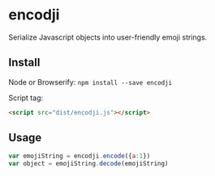 # encodji
Serialize Javascript objects into user-friendly emoji strings.

## Install

Node or Browserify:
`npm install --save encodji`

Script tag:
```html
<script src="dist/encodji.js"></script>
```

## Usage

```javascript
var emojiString = encodji.encode({a:1})
var object = emojiString.decode(emojiString)
```

